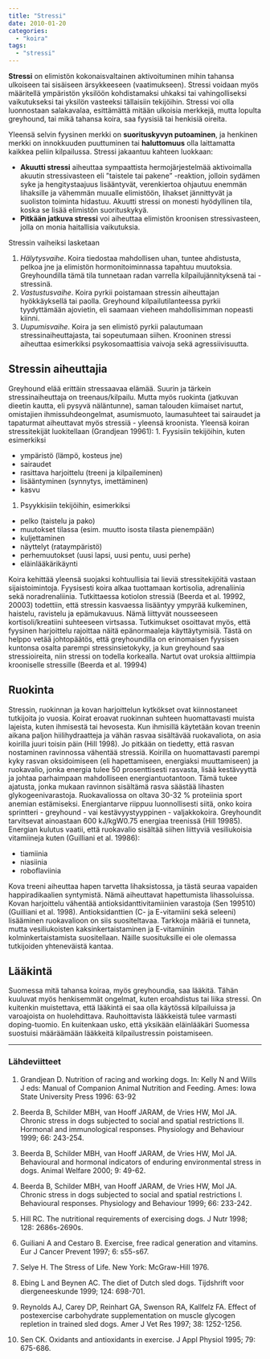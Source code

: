 ```yaml
---
title: "Stressi"
date: 2010-01-20
categories: 
  - "koira"
tags: 
  - "stressi"
---
```


**Stressi** on elimistön kokonaisvaltainen aktivoituminen mihin tahansa ulkoiseen tai sisäiseen ärsykkeeseen (vaatimukseen). Stressi voidaan myös määritellä ympäristön yksilöön kohdistamaksi uhkaksi tai vahingolliseksi vaikutukseksi tai yksilön vasteeksi tällaisiin tekijöihin. Stressi voi olla luonnostaan salakavalaa, esittämättä mitään ulkoisia merkkejä, mutta lopulta greyhound, tai mikä tahansa koira, saa fyysisiä tai henkisiä oireita.

<!--more-->

Yleensä selvin fyysinen merkki on **suorituskyvyn putoaminen**, ja henkinen merkki on innokkuuden puuttuminen tai **haluttomuus** olla laittamatta kaikkea peliin kilpailussa. Stressi jakaantuu kahteen luokkaan:

- **Akuutti stressi** aiheuttaa sympaattista hermojärjestelmää aktivoimalla akuutin stressivasteen eli ”taistele tai pakene” -reaktion, jolloin sydämen syke ja hengitystaajuus lisääntyvät, verenkiertoa ohjautuu enemmän lihaksille ja vähemmän muualle elimistöön, lihakset jännittyvät ja suoliston toiminta hidastuu. Akuutti stressi on monesti hyödyllinen tila, koska se lisää elimistön suorituskykyä.
- **Pitkään jatkuva stressi** voi aiheuttaa elimistön kroonisen stressivasteen, jolla on monia haitallisia vaikutuksia.

Stressin vaiheiksi lasketaan

1. _Hälytysvaihe_. Koira tiedostaa mahdollisen uhan, tuntee ahdistusta, pelkoa jne ja elimistön hormonitoiminnassa tapahtuu muutoksia. Greyhoundilla tämä tila tunnetaan radan varrella kilpailujännityksenä tai -stressinä.
2. _Vastustusvaihe_. Koira pyrkii poistamaan stressin aiheuttajan hyökkäyksellä tai paolla. Greyhound kilpailutilanteessa pyrkii tyydyttämään ajovietin, eli saamaan vieheen mahdollisimman nopeasti kiinni.
3. _Uupumisvaihe_. Koira ja sen elimistö pyrkii palautumaan stressinaiheuttajasta, tai sopeutumaan siihen. Krooninen stressi aiheuttaa esimerkiksi psykosomaattisia vaivoja sekä agressiivisuutta.

## Stressin aiheuttajia

Greyhound elää erittäin stressaavaa elämää. Suurin ja tärkein stressinaiheuttaja on treenaus/kilpailu. Mutta myös ruokinta (jatkuvan dieetin kautta, eli pysyvä näläntunne), saman talouden kiimaiset nartut, omistajien ihmissuhdeongelmat, asumismuoto, laumasuhteet tai sairaudet ja tapaturmat aiheuttavat myös stressiä - yleensä kroonista. Yleensä koiran stressitekijät luokitellaan (Grandjean 19961): 1. Fyysisiin tekijöihin, kuten esimerkiksi

- ympäristö (lämpö, kosteus jne)
- sairaudet
- rasittava harjoittelu (treeni ja kilpaileminen)
- lisääntyminen (synnytys, imettäminen)
- kasvu

1. Psyykkisiin tekijöihin, esimerkiksi

- pelko (taistelu ja pako)
- muutokset tilassa (esim. muutto isosta tilasta pienempään)
- kuljettaminen
- näyttelyt (rataympäristö)
- perhemuutokset (uusi lapsi, uusi pentu, uusi perhe)
- eläinlääkärikäynti

Koira kehittää yleensä suojaksi kohtuullisia tai lieviä stressitekijöitä vastaan sijaistoimintoja. Fyysisesti koira alkaa tuottamaan kortisolia, adrenaliinia sekä noradrenaliinia. Tutkittaessa kotiolon stressiä (Beerda et al. 19992, 20003) todettiin, että stressin kasvaessa lisääntyy ympyrää kulkeminen, haistelu, ravistelu ja epämukavuus. Nämä liittyvät nousseeseen kortisoli/kreatiini suhteeseen virtsassa. Tutkimukset osoittavat myös, että fyysinen harjoittelu rajoittaa näitä epänormaaleja käyttäytymisiä. Tästä on helppo vetää johtopäätös, että greyhoundilla on erinomaisen fyysisen kuntonsa osalta parempi stressinsietokyky, ja kun greyhound saa stressioireita, niin stressi on todella korkealla. Nartut ovat uroksia alttiimpia krooniselle stressille (Beerda et al. 19994)

## Ruokinta

Stressin, ruokinnan ja kovan harjoittelun kytkökset ovat kiinnostaneet tutkijoita jo vuosia. Koirat eroavat ruokinnan suhteen huomattavasti muista lajeista, kuten ihmisestä tai hevosesta. Kun ihmisillä käytetään kovan treenin aikana paljon hiilihydraatteja ja vähän rasvaa sisältävää ruokavaliota, on asia koirilla juuri toisin päin (Hill 1998). Jo pitkään on tiedetty, että rasvan nostaminen ravinnossa vähentää stressiä. Koirilla on huomattavasti parempi kyky rasvan oksidoimiseen (eli hapettamiseen, energiaksi muuttamiseen) ja ruokavalio, jonka energia tulee 50 prosenttisesti rasvasta, lisää kestävyyttä ja johtaa parhaimpaan mahdolliseen energiantuotantoon. Tämä tukee ajatusta, jonka mukaan ravinnon sisältämä rasva säästää lihasten glykogeenivarastoja. Ruokavaliossa on oltava 30-32 % proteiinia sport anemian estämiseksi. Energiantarve riippuu luonnollisesti siitä, onko koira sprintteri - greyhound - vai kestävyystyyppinen - valjakkokoira. Greyhoundit tarvitsevat ainoastaan 600 kJ/kgW0.75 energiaa treenissä (Hill 19985). Energian kulutus vaatii, että ruokavalio sisältää siihen liittyviä vesiliukoisia vitamiineja kuten (Guilliani et al. 19986):

- tiamiinia
- niasiinia
- roboflaviinia

Kova treeni aiheuttaa hapen tarvetta lihaksistossa, ja tästä seuraa vapaiden happiradikaalien syntymistä. Nämä aiheuttavat hapettumista lihassoluissa. Kovan harjoittelu vähentää antioksidanttivitamiinien varastoja (Sen 199510) (Guilliani et al. 1998). Antioksidanttien (C- ja E-vitamiini sekä seleeni) lisääminen ruokavalioon on siis suositeltavaa. Tarkkoja määriä ei tunneta, mutta vesiliukoisten kaksinkertaistaminen ja E-vitamiinin kolminkertaistamista suositellaan. Näille suosituksille ei ole olemassa tutkijoiden yhteneväistä kantaa.

## Lääkintä

Suomessa mitä tahansa koiraa, myös greyhoundia, saa lääkitä. Tähän kuuluvat myös henkisemmät ongelmat, kuten eroahdistus tai liika stressi. On kuitenkin muistettava, että lääkintä ei saa olla käytössä kilpailuissa ja varoajoista on huolehdittava. Rauhoittavista lääkkeistä tulee varmasti doping-tuomio. En kuitenkaan usko, että yksikään eläinlääkäri Suomessa suostuisi määräämään lääkkeitä kilpailustressin poistamiseen.

* * *

### Lähdeviitteet

1. Grandjean D. Nutrition of racing and working dogs. In: Kelly N and Wills J eds: Manual of Companion Animal Nutrition and Feeding. Ames: Iowa State University Press 1996: 63-92
    
2. Beerda B, Schilder MBH, van Hooff JARAM, de Vries HW, Mol JA. Chronic stress in dogs subjected to social and spatial restrictions II. Hormonal and immunological responses. Physiology and Behaviour 1999; 66: 243-254.
    
3. Beerda B, Schilder MBH, van Hooff JARAM, de Vries HW, Mol JA. Behavioural and hormonal indicators of enduring environmental stress in dogs. Animal Welfare 2000; 9: 49-62.
    
4. Beerda B, Schilder MBH, van Hooff JARAM, de Vries HW, Mol JA. Chronic stress in dogs subjected to social and spatial restrictions I. Behavioural responses. Physiology and Behaviour 1999; 66: 233-242.
    
5. Hill RC. The nutritional requirements of exercising dogs. J Nutr 1998; 128: 2686s-2690s.
    
6. Guiliani A and Cestaro B. Exercise, free radical generation and vitamins. Eur J Cancer Prevent 1997; 6: s55-s67.
    
7. Selye H. The Stress of Life. New York: McGraw-Hill 1976.
    
8. Ebing L and Beynen AC. The diet of Dutch sled dogs. Tijdshrift voor diergeneeskunde 1999; 124: 698-701.
    
9. Reynolds AJ, Carey DP, Reinhart GA, Swenson RA, Kallfelz FA. Effect of postexercise carbohydrate supplementation on muscle glycogen repletion in trained sled dogs. Amer J Vet Res 1997; 38: 1252-1256.
    
10. Sen CK. Oxidants and antioxidants in exercise. J Appl Physiol 1995; 79: 675-686.
